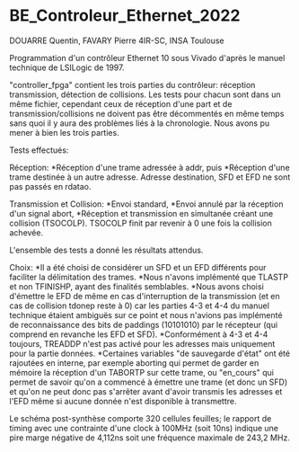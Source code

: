 # BE_Controleur_Ethernet_2022
DOUARRE Quentin, FAVARY Pierre
4IR-SC, INSA Toulouse

Programmation d'un contrôleur Ethernet 10 sous Vivado d'après le manuel technique de LSILogic de 1997.

"controller_fpga" contient les trois parties du contrôleur: réception transmission, détection de collisions. Les tests pour chacun sont dans un même fichier, cependant ceux de réception d'une part et de transmission/collisions ne doivent pas être décommentés en même temps sans quoi il y aura des problèmes liés à la chronologie.
Nous avons pu mener à bien les trois parties.

Tests effectués:

Réception:
*Réception d'une trame adressée à addr, puis
*Réception d'une trame destinée à un autre adresse.
Adresse destination, SFD et EFD ne sont pas passés en rdatao.

Transmission et Collision:
*Envoi standard,
*Envoi annulé par la réception d'un signal abort,
*Réception et transmission en simultanée créant une collision (TSOCOLP). TSOCOLP finit par revenir à 0 une fois la collision achevée.

L'ensemble des tests a donné les résultats attendus.


Choix:
*Il a été choisi de considérer un SFD et un EFD différents pour faciliter la délimitation des trames.
*Nous n'avons implémenté que TLASTP et non TFINISHP, ayant des finalités semblables.
*Nous avons choisi d'émettre le EFD de même en cas d'interruption de la transmission (et en cas de collision tdonep reste à 0) car les parties 4-3 et 4-4 du manuel technique étaient ambiguës sur ce point et nous n'avions pas implémenté de reconnaissance des bits de paddings (10101010) par le récepteur (qui comprend en revanche les EFD et SFD).
*Conformément à 4-3 et 4-4 toujours, TREADDP n'est pas activé pour les adresses mais uniquement pour la partie données.
*Certaines variables "de sauvegarde d'état" ont été rajoutées en interne, par exemple aborting qui permet de garder en mémoire la réception d'un TABORTP sur cette trame, ou "en_cours" qui permet de savoir qu'on a commencé à émettre une trame (et donc un SFD) et qu'on ne peut donc pas s'arrêter avant d'avoir transmis les adresses et l'EFD même si aucune donnée n'est disponible à transmettre.

Le schéma post-synthèse comporte 320 cellules feuilles; le rapport de timing avec une contrainte d'une clock à 100MHz (soit 10ns) indique une pire marge négative de 4,112ns soit une fréquence maximale de 243,2 MHz.
